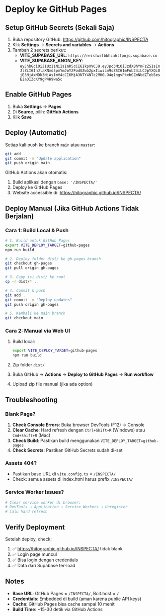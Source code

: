 # Deploy ke GitHub Pages

## Setup GitHub Secrets (Sekali Saja)

1. Buka repository GitHub: https://github.com/hitographic/INSPECTA
2. Klik **Settings** → **Secrets and variables** → **Actions**
3. Tambah 2 secrets berikut:
   - **VITE_SUPABASE_URL**: `https://reisfwzfbbhcahtfpojq.supabase.co`
   - **VITE_SUPABASE_ANON_KEY**: `eyJhbGciOiJIUzI1NiIsInR5cCI6IkpXVCJ9.eyJpc3MiOiJzdXBhYmFzZSIsInJlZiI6InJlaXNmd3pmYmJoY2FodGZwb2pxIiwicm9sZSI6ImFub24iLCJpYXQiOjE3NjAxMDk3NjAsImV4cCI6MjA3NTY4NTc2MH0.O4q1ngvPkxbGZmNbdZTeb5esEiaDIZcKY9gP4H9wa5c`

## Enable GitHub Pages

1. Buka **Settings** → **Pages**
2. Di **Source**, pilih: **GitHub Actions**
3. Klik **Save**

## Deploy (Automatic)

Setiap kali push ke branch `main` atau `master`:

```bash
git add .
git commit -m "Update application"
git push origin main
```

GitHub Actions akan otomatis:
1. Build aplikasi dengan `base: '/INSPECTA/'`
2. Deploy ke GitHub Pages
3. Website accessible di: https://hitographic.github.io/INSPECTA/

## Deploy Manual (Jika GitHub Actions Tidak Berjalan)

### Cara 1: Build Local & Push

```bash
# 1. Build untuk GitHub Pages
export VITE_DEPLOY_TARGET=github-pages
npm run build

# 2. Deploy folder dist/ ke gh-pages branch
git checkout gh-pages
git pull origin gh-pages

# 3. Copy isi dist/ ke root
cp -r dist/* .

# 4. Commit & push
git add .
git commit -m "Deploy updates"
git push origin gh-pages

# 5. Kembali ke main branch
git checkout main
```

### Cara 2: Manual via Web UI

1. Build local:
   ```bash
   export VITE_DEPLOY_TARGET=github-pages
   npm run build
   ```

2. Zip folder `dist/`
3. Buka GitHub → **Actions** → **Deploy to GitHub Pages** → **Run workflow**
4. Upload zip file manual (jika ada option)

## Troubleshooting

### Blank Page?

1. **Check Console Errors**: Buka browser DevTools (F12) → Console
2. **Clear Cache**: Hard refresh dengan `Ctrl+Shift+R` (Windows) atau `Cmd+Shift+R` (Mac)
3. **Check Build**: Pastikan build menggunakan `VITE_DEPLOY_TARGET=github-pages`
4. **Check Secrets**: Pastikan GitHub Secrets sudah di-set

### Assets 404?

- Pastikan base URL di `vite.config.ts` = `/INSPECTA/`
- Check: semua assets di index.html harus prefix `/INSPECTA/`

### Service Worker Issues?

```bash
# Clear service worker di browser:
# DevTools → Application → Service Workers → Unregister
# Lalu hard refresh
```

## Verify Deployment

Setelah deploy, check:
1. ✅ https://hitographic.github.io/INSPECTA/ tidak blank
2. ✅ Login page muncul
3. ✅ Bisa login dengan credentials
4. ✅ Data dari Supabase ter-load

## Notes

- **Base URL**: GitHub Pages = `/INSPECTA/`, Bolt.host = `/`
- **Credentials**: Embedded di build (aman karena public API keys)
- **Cache**: GitHub Pages bisa cache sampai 10 menit
- **Build Time**: ~15-30 detik via GitHub Actions
